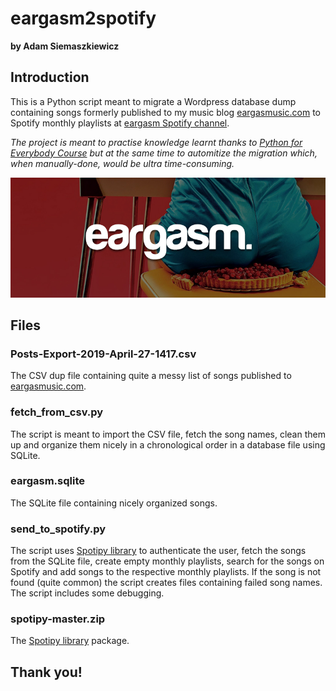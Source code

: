 # eargasm2spotify
**by Adam Siemaszkiewicz**

## Introduction

This is a Python script meant to migrate a Wordpress database dump containing songs formerly published to my music blog [eargasmusic.com](https://eargasmusic.com/) to Spotify monthly playlists at [eargasm Spotify channel](https://open.spotify.com/user/eargasmusic?si=PzTNDEa_TyOBCe8s1oA2Kw). 

*The project is meant to practise knowledge learnt thanks to [Python for Everybody Course](https://github.com/adamsiemaszkiewicz/coursera_python-for-everybody) but at the same time to automitize the migration which, when manually-done, would be ultra time-consuming.*

![eargasm logo](https://github.com/adamsiemaszkiewicz/eargasm2spotify/blob/master/cover.jpg?raw=true)

## Files

### Posts-Export-2019-April-27-1417.csv

The CSV dup file containing quite a messy list of songs published to [eargasmusic.com](https://eargasmusic.com/).

### fetch_from_csv.py

The script is meant to import the CSV file, fetch the song names, clean them up and organize them nicely in a chronological order in a database file using SQLite.

### eargasm.sqlite

The SQLite file containing nicely organized songs. 

### send_to_spotify.py

The script uses [Spotipy library](https://github.com/plamere/spotipy) to authenticate the user, fetch the songs from the SQLite file, create empty monthly playlists, search for the songs on Spotify and add songs to the respective monthly playlists. If the song is not found (quite common) the script creates files containing failed song names. The script includes some debugging.

### spotipy-master.zip

The [Spotipy library](https://github.com/plamere/spotipy) package.

## Thank you!

